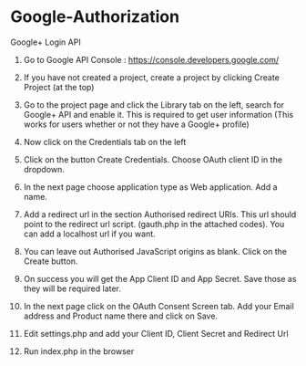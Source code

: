 # Google-Authorization
Google+ Login API


1) Go to Google API Console : https://console.developers.google.com/


2) If you have not created a project, create a project by clicking Create Project (at the top)


3) Go to the project page and click the Library tab on the left, search for Google+ API and enable it. This is required to get user information (This works for users whether or not they have a Google+ profile)


4) Now click on the Credentials tab on the left


5) Click on the button Create Credentials. Choose OAuth client ID in the dropdown.


6) In the next page choose application type as Web application. Add a name.


7) Add a redirect url in the section Authorised redirect URIs. This url should point to the redirect url script. (gauth.php in the attached codes). You can add a localhost url if you want.


8) You can leave out Authorised JavaScript origins as blank. Click on the Create button.


9) On success you will get the App Client ID and App Secret. Save those as they will be required later.


10) In the next page click on the OAuth Consent Screen tab. Add your Email address and Product name there and click on Save.


11) Edit settings.php and add your Client ID, Client Secret and Redirect Url


12) Run index.php in the browser
